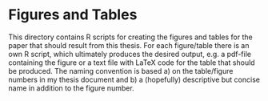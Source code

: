 # Figures and Tables

This directory contains R scripts for creating the figures and tables for the paper that should result from this thesis.
For each figure/table there is an own R script, which ultimately produces the desired output, e.g. a pdf-file containing the figure or a text file with LaTeX code for the table that should be produced.
The naming convention is based a) on the table/figure numbers in my thesis document and b) a (hopefully) descriptive but concise name in addition to the figure number.
